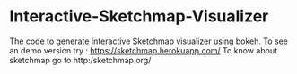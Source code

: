 # Interactive-Sketchmap-Visualizer
The code to generate Interactive Sketchmap visualizer using bokeh.  To see an demo version try : https://sketchmap.herokuapp.com/ To know about sketchmap go to http:/sketchmap.org/
